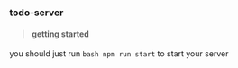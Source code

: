 ### todo-server

> #### getting started
you should just run `bash npm run start` to start your server
